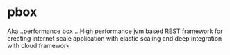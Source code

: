 # pbox
Aka ..performance box ...High performance jvm based REST framework for creating internet scale application with elastic scaling  and deep integration with cloud framework
